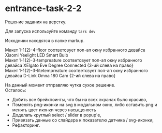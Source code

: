 # entrance-task-2-2
Решение задания на верстку.

Для запуска используйте команду 
<code>tars dev</code>

Исходники находятся в папке markup.

Макет 1-1{2}-4-floor соответсвует поп-ап окну избранного девайса Xiaomi Yeelight LED Smart Bulb <br>
Макет 1-1{2}-3-tempreature соответсвует поп-ап окну избранного девайса XElgato Eve Degree Connected {3-ий слева на право} <br>
Макет 1-1{2}-3-litetempreature соответсвует поп-ап окну избранного девайса D-Link Omna 180 Cam {2-ий слева на право} <br>


На данный момент отправляю чутка сухое решение.<br>
Осталось:
<ul>
    <li>Добить все брейкпоинты, что бы на всех экранах было красиво,</li>
    <li>Поменять png-иконки на svg в модальном окно, либо оставить png и менять цвет иконки через насыщеность</li>
    <li>Доделать круглый select / slider в popup'e,</li>
    <li>Привязать данные со слайдера к показателю датчика / svg-иконки,</li>
    <li>Рефакторинг.</li>
</ul>


